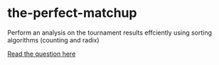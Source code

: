 # the-perfect-matchup

Perform an analysis on the tournament results effciently using sorting algorithms (counting and radix)

[Read the question here](https://github.com/wongcheehao/the-perfect-matchup/blob/main/Documents/FIT2004/A1/Assignment1_v20220810_2222.pdf)

